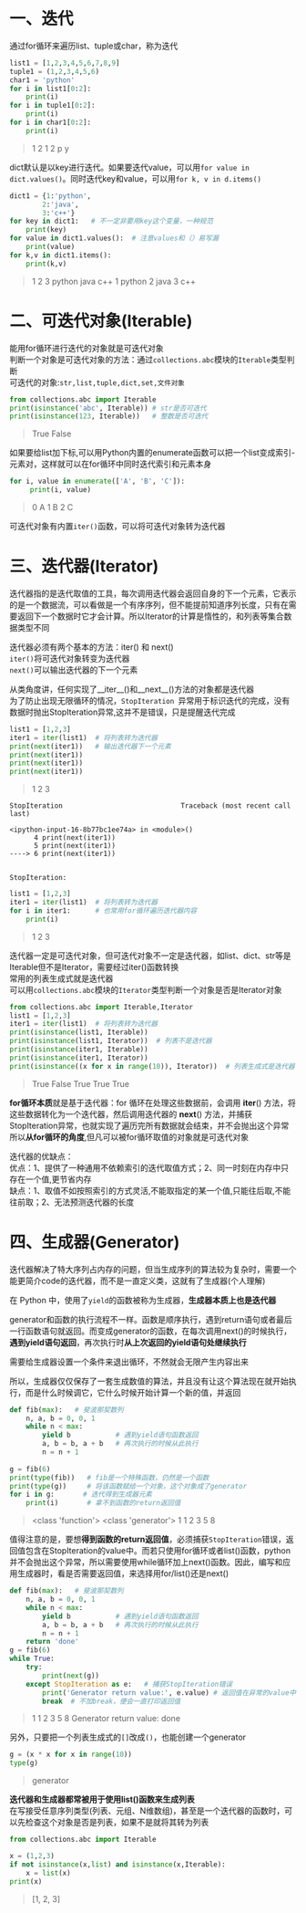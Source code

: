 # 一、迭代
通过for循环来遍历list、tuple或char，称为迭代


```python
list1 = [1,2,3,4,5,6,7,8,9]
tuple1 = (1,2,3,4,5,6)
char1 = 'python'
for i in list1[0:2]:
    print(i)
for i in tuple1[0:2]:
    print(i)
for i in char1[0:2]:
    print(i)
```

>1
>2
>1
>2
>p
>y


dict默认是以key进行迭代。如果要迭代value，可以用`for value in dict.values()`。同时迭代key和value，可以用`for k, v in d.items()`


```python
dict1 = {1:'python',
        2:'java',
        3:'c++'}
for key in dict1:   # 不一定非要用key这个变量，一种规范
    print(key)
for value in dict1.values():  # 注意values和（）易写漏
    print(value)
for k,v in dict1.items():
    print(k,v)
```

>1
>2
>3
>python
>java
>c++
>1 python
>2 java
>3 c++


# 二、可迭代对象(Iterable)
能用for循环进行迭代的对象就是可迭代对象  
判断一个对象是可迭代对象的方法：通过`collections.abc`模块的`Iterable`类型判断  
可迭代的对象:`str,list,tuple,dict,set,文件对象`


```python
from collections.abc import Iterable
print(isinstance('abc', Iterable)) # str是否可迭代
print(isinstance(123, Iterable))   # 整数是否可迭代
```

>True
>False


如果要给list加下标,可以用Python内置的enumerate函数可以把一个list变成索引-元素对，这样就可以在for循环中同时迭代索引和元素本身


```python
for i, value in enumerate(['A', 'B', 'C']):
     print(i, value)
```

>0 A
>1 B
>2 C


可迭代对象有内置`iter()`函数，可以将可迭代对象转为迭代器

# 三、迭代器(Iterator)
迭代器指的是迭代取值的工具，每次调用迭代器会返回自身的下一个元素，它表示的是一个数据流，可以看做是一个有序序列，但不能提前知道序列长度，只有在需要返回下一个数据时它才会计算。所以Iterator的计算是惰性的，和列表等集合数据类型不同  

迭代器必须有两个基本的方法：iter() 和 next()  
`iter()`将可迭代对象转变为迭代器  
`next()`可以输出迭代器的下一个元素  

从类角度讲，任何实现了__iter__()和__next__()方法的对象都是迭代器  
为了防止出现无限循环的情况，`StopIteration `异常用于标识迭代的完成，没有数据时抛出StopIteration异常,这并不是错误，只是提醒迭代完成  


```python
list1 = [1,2,3]
iter1 = iter(list1)  # 将列表转为迭代器
print(next(iter1))   # 输出迭代器下一个元素
print(next(iter1))
print(next(iter1))   
print(next(iter1))
```

>1
>2
>3



    StopIteration                             Traceback (most recent call last)
    
    <ipython-input-16-8b77bc1ee74a> in <module>()
          4 print(next(iter1))
          5 print(next(iter1))
    ----> 6 print(next(iter1))


    StopIteration: 



```python
list1 = [1,2,3]
iter1 = iter(list1)  # 将列表转为迭代器
for i in iter1:      # 也常用for循环遍历迭代器内容
    print(i)
```

>1
>2
>3


迭代器一定是可迭代对象，但可迭代对象不一定是迭代器，如list、dict、str等是Iterable但不是Iterator，需要经过iter()函数转换  
常用的列表生成式就是迭代器  
可以用`collections.abc`模块的`Iterator`类型判断一个对象是否是Iterator对象


```python
from collections.abc import Iterable,Iterator
list1 = [1,2,3]
iter1 = iter(list1)  # 将列表转为迭代器
print(isinstance(list1, Iterable))
print(isinstance(list1, Iterator))  # 列表不是迭代器
print(isinstance(iter1, Iterable))
print(isinstance(iter1, Iterator))
print(isinstance((x for x in range(10)), Iterator))  # 列表生成式是迭代器
```

>True
>False
>True
>True
>True



**for循环本质**就是基于迭代器：for 循环在处理这些数据前，会调用 __iter__() 方法，将这些数据转化为一个迭代器，然后调用迭代器的 __next__() 方法，并捕获StopIteration异常，也就实现了遍历完所有数据就会结束，并不会抛出这个异常  
所以**从for循环的角度**,但凡可以被for循环取值的对象就是可迭代对象  

迭代器的优缺点：  
优点：1、提供了一种通用不依赖索引的迭代取值方式；2、同一时刻在内存中只存在一个值,更节省内存  
缺点：1、取值不如按照索引的方式灵活,不能取指定的某一个值,只能往后取,不能往前取；2、无法预测迭代器的长度

# 四、生成器(Generator)
迭代器解决了特大序列占内存的问题，但当生成序列的算法较为复杂时，需要一个能更简介code的迭代器，而不是一直定义类，这就有了生成器(个人理解)  

在 Python 中，使用了`yield`的函数被称为生成器，**生成器本质上也是迭代器**

generator和函数的执行流程不一样。函数是顺序执行，遇到return语句或者最后一行函数语句就返回。而变成generator的函数，在每次调用next()的时候执行，**遇到yield语句返回**，再次执行时**从上次返回的yield语句处继续执行**

需要给生成器设置一个条件来退出循环，不然就会无限产生内容出来

所以，生成器仅仅保存了一套生成数值的算法，并且没有让这个算法现在就开始执行，而是什么时候调它，它什么时候开始计算一个新的值，并返回


```python
def fib(max):   # 斐波那契数列
    n, a, b = 0, 0, 1
    while n < max:
        yield b           # 遇到yield语句函数返回
        a, b = b, a + b   # 再次执行的时候从此执行
        n = n + 1
        
g = fib(6)
print(type(fib))   # fib是一个特殊函数，仍然是一个函数
print(type(g))     # 将该函数赋给一个对象，这个对象成了generator
for i in g:       # 迭代得到生成器元素
    print(i)       # 拿不到函数的return返回值
```

><class 'function'>
><class 'generator'>
>1
>1
>2
>3
>5
>8


值得注意的是，要想**得到函数的return返回值**，必须捕获`StopIteration`错误，返回值包含在StopIteration的value中。而若只使用for循环或者list()函数，python并不会抛出这个异常，所以需要使用while循环加上next()函数。因此，编写和应用生成器时，看是否需要返回值，来选择用for/list()还是next()


```python
def fib(max):   # 斐波那契数列
    n, a, b = 0, 0, 1
    while n < max:
        yield b           # 遇到yield语句函数返回
        a, b = b, a + b   # 再次执行的时候从此执行
        n = n + 1
    return 'done'
g = fib(6)
while True:
    try:
        print(next(g))
    except StopIteration as e:   # 捕获StopIteration错误
        print('Generator return value:', e.value) # 返回值在异常的value中
        break  # 不加break，便会一直打印返回值
```

>1
>1
>2
>3
>5
>8
>Generator return value: done


另外，只要把一个列表生成式的`[]`改成`()`，也能创建一个generator


```python
g = (x * x for x in range(10))
type(g)
```

> generator



**迭代器和生成器都常被用于使用list()函数来生成列表**  
在写接受任意序列类型(列表、元组、N维数组)，甚至是一个迭代器的函数时，可以先检查这个对象是否是列表，如果不是就将其转为列表


```python
from collections.abc import Iterable

x = (1,2,3)
if not isinstance(x,list) and isinstance(x,Iterable):
    x = list(x)
print(x)
```

> [1, 2, 3]

